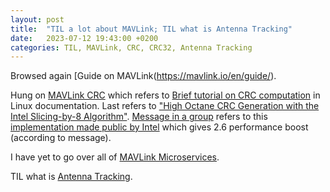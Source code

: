 ```yaml
---
layout: post
title:  "TIL a lot about MAVLink; TIL what is Antenna Tracking"
date:   2023-07-12 19:43:00 +0200
categories: TIL, MAVLink, CRC, CRC32, Antenna Tracking
---
```

Browsed again [Guide on MAVLink(https://mavlink.io/en/guide/).

Hung on [MAVLink CRC](https://mavlink.io/en/guide/crc.html) which refers to [Brief tutorial on CRC computation](https://github.com/torvalds/linux/blob/master/Documentation/staging/crc32.rst) in Linux documentation. Last refers to ["High Octane CRC Generation with the Intel Slicing-by-8 Algorithm"](/assets/images/a_systematic_approach_to_building_high_performance_software_based_crc.pdf). [Message in a group](https://groups.google.com/g/open-iscsi/c/GXiqsDQr5FY) refers to this [implementation made public by Intel](https://sourceforge.net/projects/slicing-by-8/) which gives 2.6 performance boost (according to message).

I have yet to go over all of [MAVLink Microservices](https://mavlink.io/en/services/).

TIL what is [Antenna Tracking](https://ardupilot.org/copter/docs/common-antenna-tracking.html).
